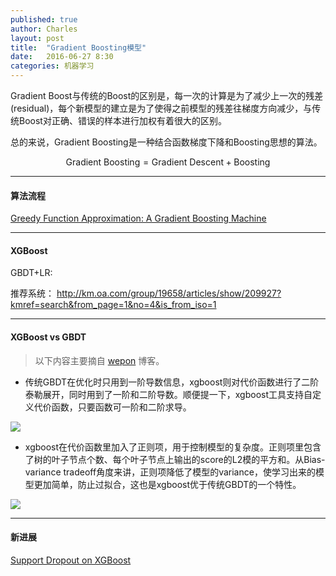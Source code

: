 ```yaml
---
published: true
author: Charles
layout: post
title:  "Gradient Boosting模型"
date:   2016-06-27 8:30
categories: 机器学习
---
```


Gradient Boost与传统的Boost的区别是，每一次的计算是为了减少上一次的残差(residual)，每个新模型的建立是为了使得之前模型的残差往梯度方向减少，与传统Boost对正确、错误的样本进行加权有着很大的区别。

总的来说，Gradient Boosting是一种结合函数梯度下降和Boosting思想的算法。

$$\text{Gradient Boosting} = \text{Gradient Descent} + \text{Boosting}$$

---

#### 算法流程

[Greedy Function Approximation: A Gradient Boosting Machine](http://statweb.stanford.edu/~jhf/ftp/trebst.pdf)

---

#### XGBoost

GBDT+LR:

[](http://www.csie.ntu.edu.tw/~r01922136/kaggle-2014-criteo.pdf)

推荐系统：
http://km.oa.com/group/19658/articles/show/209927?kmref=search&from_page=1&no=4&is_from_iso=1

---

#### XGBoost vs GBDT

> 以下内容主要摘自 [wepon](http://2hwp.com/) 博客。

- 传统GBDT在优化时只用到一阶导数信息，xgboost则对代价函数进行了二阶泰勒展开，同时用到了一阶和二阶导数。顺便提一下，xgboost工具支持自定义代价函数，只要函数可一阶和二阶求导。

![][1]

- xgboost在代价函数里加入了正则项，用于控制模型的复杂度。正则项里包含了树的叶子节点个数、每个叶子节点上输出的score的L2模的平方和。从Bias-variance tradeoff角度来讲，正则项降低了模型的variance，使学习出来的模型更加简单，防止过拟合，这也是xgboost优于传统GBDT的一个特性。

![][2]

---

#### 新进展

[Support Dropout on XGBoost](http://dmlc.ml/xgboost/2016/07/02/support-dropout-on-xgboost.html)

[1]:http://7xjbdi.com1.z0.glb.clouddn.com/xgb%2BTaylor.png
[2]:http://7xjbdi.com1.z0.glb.clouddn.com/xgb_c_t.png


[^1]:[决策树模型组合之随机森林与GBDT](http://www.cnblogs.com/LeftNotEasy/archive/2011/03/07/random-forest-and-gbdt.html)
[^2]:[深入浅出ML之Boosting家族](http://www.52caml.com/head_first_ml/ml-chapter6-boosting-family/)
[^3]:[A Gentle Introduction to Gradient Boosting](http://www.chengli.io/tutorials/gradient_boosting.pdf)
[^4]:[Greedy Function Approximation: A Gradient Boosting Machine](http://statweb.stanford.edu/~jhf/ftp/trebst.pdf)

